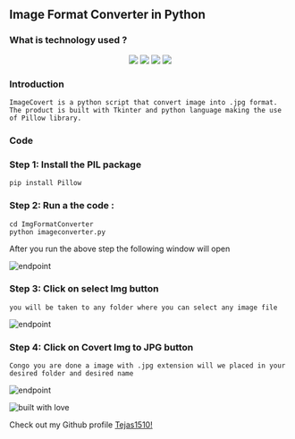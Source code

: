 ## Image Format Converter in Python

### What is technology used ?

<p align="center">
<img src="https://img.shields.io/badge/language-Python-blue?style=for-the-badge">
<img src="https://img.shields.io/badge/language-Tkinter-blue?style=for-the-badge">
<img src="https://img.shields.io/badge/language-Pillow-blue?style=for-the-badge">
<img src="https://img.shields.io/badge/language-JPGConverter-blue?style=for-the-badge">  
 </p>

### Introduction
``` 
ImageCovert is a python script that convert image into .jpg format.
The product is built with Tkinter and python language making the use of Pillow library.
```



### Code

### Step 1: Install the PIL package
```
pip install Pillow
```
### Step 2: Run a the code :
```
cd ImgFormatConverter
python imageconverter.py
```

After you run the above step the following window will open

![endpoint](https://github.com/Tejas1510/hacking-tools-scripts/blob/imgconverter/Python/Img-converter-jpg/images/image1.png)

### Step 3: Click on select Img button

```
you will be taken to any folder where you can select any image file
```

![endpoint](https://github.com/Tejas1510/hacking-tools-scripts/blob/imgconverter/Python/Img-converter-jpg/images/image2.png)

### Step 4: Click on Covert Img to JPG button

```
Congo you are done a image with .jpg extension will we placed in your desired folder and desired name
```

![endpoint](https://github.com/Tejas1510/hacking-tools-scripts/blob/imgconverter/Python/Img-converter-jpg/images/image3.png)

![built with love](https://forthebadge.com/images/badges/built-with-love.svg)

Check out my Github profile [Tejas1510!](https://github.com/Tejas1510)